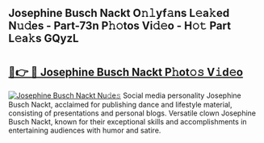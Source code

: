 ## Josephine Busch Nackt O𝚗𝚕yf𝚊ns L𝚎a𝚔ed N𝚞𝚍es - Part-73n P𝚑𝚘tos Vi𝚍𝚎o - H𝚘𝚝 Part L𝚎a𝚔s GQyzL

# <h2><a href="http://kf92a5.oniu.top/?m=Josephine+Busch+Nackt">🔗👉 🔴 Josephine Busch Nackt P𝚑ot𝚘𝚜 V𝚒d𝚎o</a></h2>

[![Josephine Busch Nackt Nu𝚍e𝚜](https://i.imgur.com/0qMVB7G.gif)](http://kf92a5.oniu.top/?m=Josephine+Busch+Nackt)
Social media personality Josephine Busch Nackt, acclaimed for publishing dance and lifestyle material, consisting of presentations and personal blogs. Versatile clown Josephine Busch Nackt, known for their exceptional skills and accomplishments in entertaining audiences with humor and satire.  
